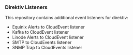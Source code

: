 ### Direktiv Listeners

This repository contains additional event listeners for direktiv:

- Equinix Alerts to CloudEvent listener
- Kafka to CloudEvent listener
- Linode Alerts to CloudEvent listener
- SMTP to CloudEvents listener
- SNMP Trap to CloudEvents listener
